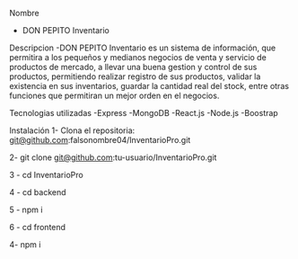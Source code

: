 Nombre
- DON PEPITO Inventario

Descripcion
-DON PEPITO Inventario es un sistema de información, que permitira a los pequeños y medianos negocios de venta y servicio de productos de mercado, a llevar una buena gestion y control de sus productos, permitiendo realizar registro de sus productos, validar la existencia en sus inventarios, guardar la cantidad real del stock, entre otras funciones que permitiran un mejor orden en el negocios.

Tecnologias utilizadas
-Express
-MongoDB
-React.js
-Node.js
-Boostrap

Instalación
1- Clona el repositoria: git@github.com:falsonombre04/InventarioPro.git

2- git clone git@github.com:tu-usuario/InventarioPro.git

3 - cd InventarioPro

4 - cd backend

5 - npm i

6 - cd frontend

4- npm i



